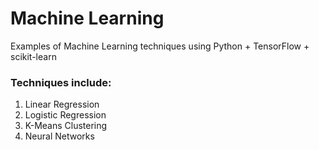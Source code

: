 # Machine Learning 

Examples of Machine Learning techniques using Python + TensorFlow + scikit-learn

### Techniques include:

1. Linear Regression
2. Logistic Regression
3. K-Means Clustering
4. Neural Networks
